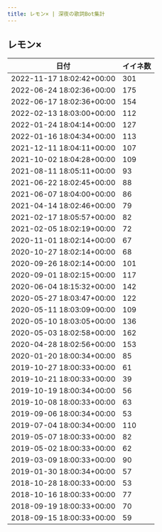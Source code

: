 ```yaml
---
title: レモン× | 深夜の歌詞Bot集計
---
```

## レモン×

|日付|イイネ数|
|-|-|
|2022-11-17 18:02:42+00:00|301|
|2022-06-24 18:02:36+00:00|175|
|2022-06-17 18:02:36+00:00|154|
|2022-02-13 18:03:00+00:00|112|
|2022-01-24 18:04:14+00:00|127|
|2022-01-16 18:04:34+00:00|113|
|2021-12-11 18:04:11+00:00|107|
|2021-10-02 18:04:28+00:00|109|
|2021-08-11 18:05:11+00:00|93|
|2021-06-22 18:02:45+00:00|88|
|2021-06-07 18:04:00+00:00|86|
|2021-04-14 18:02:46+00:00|79|
|2021-02-17 18:05:57+00:00|82|
|2021-02-05 18:02:19+00:00|72|
|2020-11-01 18:02:14+00:00|67|
|2020-10-27 18:02:14+00:00|68|
|2020-09-26 18:02:14+00:00|101|
|2020-09-01 18:02:15+00:00|117|
|2020-06-04 18:15:32+00:00|142|
|2020-05-27 18:03:47+00:00|122|
|2020-05-11 18:03:09+00:00|109|
|2020-05-10 18:03:05+00:00|136|
|2020-05-03 18:02:58+00:00|162|
|2020-04-28 18:02:56+00:00|153|
|2020-01-20 18:00:34+00:00|85|
|2019-10-27 18:00:33+00:00|61|
|2019-10-21 18:00:33+00:00|39|
|2019-10-19 18:00:34+00:00|56|
|2019-10-08 18:00:33+00:00|63|
|2019-09-06 18:00:34+00:00|53|
|2019-07-04 18:00:34+00:00|110|
|2019-05-07 18:00:33+00:00|82|
|2019-05-02 18:00:33+00:00|62|
|2019-03-09 18:00:33+00:00|90|
|2019-01-30 18:00:34+00:00|57|
|2018-10-28 18:00:33+00:00|53|
|2018-10-16 18:00:33+00:00|77|
|2018-09-19 18:00:33+00:00|70|
|2018-09-15 18:00:33+00:00|59|
